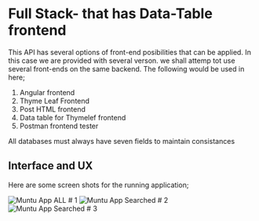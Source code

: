# Full Stack- that has Data-Table frontend

This API has several options of front-end posibilities that can be applied. In this case we are provided with several verson. we shall attemp tot use several front-ends on the same backend. The following would be used in here;

1. Angular frontend
2. Thyme Leaf Frontend
3. Post HTML frontend
4. Data table for Thymelef frontend
5. Postman frontend tester

All databases must always have seven fields to maintain consistances


## Interface and UX
Here are some screen shots for the running application;

![ Muntu App ALL      # 1](https://github.com/LINOSNCHENA/Full-stack-app-using-Jquery-in-the-FrontEnd/blob/master/Snap_SHOTS%20(3).png)
![ Muntu App Searched # 2](https://github.com/LINOSNCHENA/Full-stack-app-using-Jquery-in-the-FrontEnd/blob/master/Snap_SHOTS%20(2).png)
![ Muntu App Searched # 3](https://github.com/LINOSNCHENA/Full-stack-app-using-Jquery-in-the-FrontEnd/blob/master/Snap_SHOTS%20(1).png)
